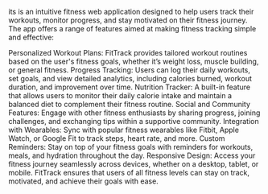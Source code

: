 its is an intuitive fitness web application designed to help users track their workouts, monitor progress, and stay motivated on their fitness journey. The app offers a range of features aimed at making fitness tracking simple and effective:

Personalized Workout Plans: FitTrack provides tailored workout routines based on the user's fitness goals, whether it’s weight loss, muscle building, or general fitness. Progress Tracking: Users can log their daily workouts, set goals, and view detailed analytics, including calories burned, workout duration, and improvement over time. Nutrition Tracker: A built-in feature that allows users to monitor their daily calorie intake and maintain a balanced diet to complement their fitness routine. Social and Community Features: Engage with other fitness enthusiasts by sharing progress, joining challenges, and exchanging tips within a supportive community. Integration with Wearables: Sync with popular fitness wearables like Fitbit, Apple Watch, or Google Fit to track steps, heart rate, and more. Custom Reminders: Stay on top of your fitness goals with reminders for workouts, meals, and hydration throughout the day. Responsive Design: Access your fitness journey seamlessly across devices, whether on a desktop, tablet, or mobile. FitTrack ensures that users of all fitness levels can stay on track, motivated, and achieve their goals with ease.
